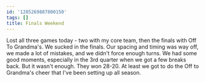 ```yaml
---
id: '1285269887800150'
tags: []
title: Finals Weekend
---
```


Lost all three games today - two with my core team, then the finals with Off To Grandma's. We sucked in the finals. Our spacing and timing was way off, we made a lot of mistakes, and we didn't force enough turns. We had some good moments, especially in the 3rd quarter when we got a few breaks back. But it wasn't enough. They won 28-20. At least we got to do the Off to Grandma's cheer that I've been setting up all season.

